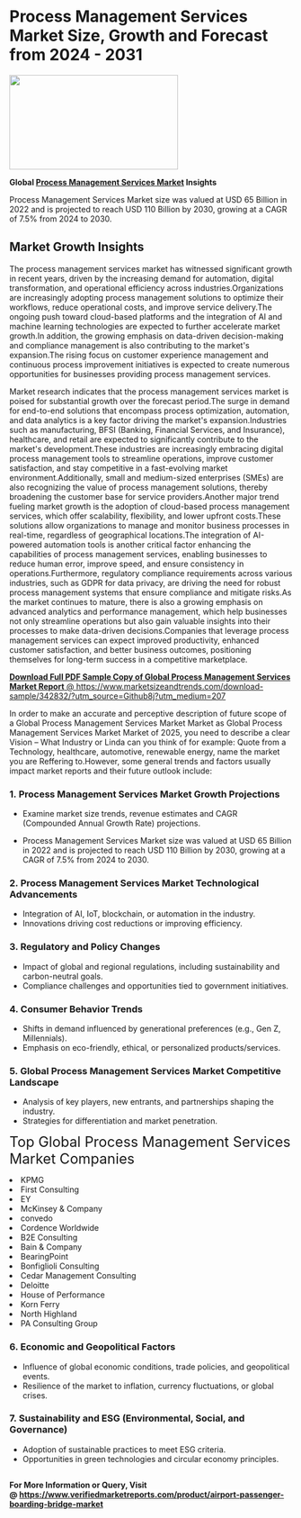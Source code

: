 <H1>Process Management Services Market Size, Growth and Forecast from 2024 - 2031</H1><img class="aligncenter size-medium wp-image-584254" src="https://thirdeyenews.in/wp-content/uploads/2024/09/Global-Market-Research-300x168.jpeg" alt="" width="300" height="168" /><p><strong>Global&nbsp;<a href="https://www.marketsizeandtrends.com/download-sample/342832/?utm_source=Github8j?utm_medium=207">Process Management Services Market</a> Insights</strong></p><p>Process Management Services Market size was valued at USD 65 Billion in 2022 and is projected to reach USD 110 Billion by 2030, growing at a CAGR of 7.5% from 2024 to 2030.</p><p><h2>Market Growth Insights</h2> <p>The process management services market has witnessed significant growth in recent years, driven by the increasing demand for automation, digital transformation, and operational efficiency across industries.Organizations are increasingly adopting process management solutions to optimize their workflows, reduce operational costs, and improve service delivery.The ongoing push toward cloud-based platforms and the integration of AI and machine learning technologies are expected to further accelerate market growth.In addition, the growing emphasis on data-driven decision-making and compliance management is also contributing to the market's expansion.The rising focus on customer experience management and continuous process improvement initiatives is expected to create numerous opportunities for businesses providing process management services.</p> <p><a href="#"></a></p> <p>Market research indicates that the process management services market is poised for substantial growth over the forecast period.The surge in demand for end-to-end solutions that encompass process optimization, automation, and data analytics is a key factor driving the market's expansion.Industries such as manufacturing, BFSI (Banking, Financial Services, and Insurance), healthcare, and retail are expected to significantly contribute to the market's development.These industries are increasingly embracing digital process management tools to streamline operations, improve customer satisfaction, and stay competitive in a fast-evolving market environment.Additionally, small and medium-sized enterprises (SMEs) are also recognizing the value of process management solutions, thereby broadening the customer base for service providers.Another major trend fueling market growth is the adoption of cloud-based process management services, which offer scalability, flexibility, and lower upfront costs.These solutions allow organizations to manage and monitor business processes in real-time, regardless of geographical locations.The integration of AI-powered automation tools is another critical factor enhancing the capabilities of process management services, enabling businesses to reduce human error, improve speed, and ensure consistency in operations.Furthermore, regulatory compliance requirements across various industries, such as GDPR for data privacy, are driving the need for robust process management systems that ensure compliance and mitigate risks.As the market continues to mature, there is also a growing emphasis on advanced analytics and performance management, which help businesses not only streamline operations but also gain valuable insights into their processes to make data-driven decisions.Companies that leverage process management services can expect improved productivity, enhanced customer satisfaction, and better business outcomes, positioning themselves for long-term success in a competitive marketplace.</p> <p><a href="#"></p><p><span class=""><strong>Download Full PDF Sample Copy of Global Process Management Services Market Report</strong> @ <a href="https://www.marketsizeandtrends.com/download-sample/342832/?utm_source=Github8j?utm_medium=207" target="_blank">https://www.marketsizeandtrends.com/download-sample/342832/?utm_source=Github8j?utm_medium=207</a></span></p><p>In order to make an accurate and perceptive description of future scope of a Global&nbsp;Process Management Services Market Market as Global&nbsp;Process Management Services Market Market of 2025, you need to describe a clear Vision &ndash; What Industry or Linda can you think of for example: Quote from a Technology, healthcare, automotive, renewable energy, name the market you are Reffering to.However, some general trends and factors usually impact market reports and their future outlook include:</p><h3>1.&nbsp;<strong>Process Management Services Market Growth Projections</strong></h3><ul><li>Examine market size trends, revenue estimates and CAGR (Compounded Annual Growth Rate) projections.</li><li><p>Process Management Services Market size was valued at USD 65 Billion in 2022 and is projected to reach USD 110 Billion by 2030, growing at a CAGR of 7.5% from 2024 to 2030.</p></li></ul><h3>2.&nbsp;<strong>Process Management Services Market Technological Advancements</strong></h3><ul><li>Integration of AI, IoT, blockchain, or automation in the industry.</li><li>Innovations driving cost reductions or improving efficiency.</li></ul><h3>3.&nbsp;<strong>Regulatory and Policy Changes</strong></h3><ul><li>Impact of global and regional regulations, including sustainability and carbon-neutral goals.</li><li>Compliance challenges and opportunities tied to government initiatives.</li></ul><h3>4.&nbsp;<strong>Consumer Behavior Trends</strong></h3><ul><li>Shifts in demand influenced by generational preferences (e.g., Gen Z, Millennials).</li><li>Emphasis on eco-friendly, ethical, or personalized products/services.</li></ul><h3>5.&nbsp;<strong>Global Process Management Services Market Competitive Landscape</strong></h3><ul><li>Analysis of key players, new entrants, and partnerships shaping the industry.</li><li>Strategies for differentiation and market penetration.</li></ul><p data-pm-slice="1 1 []"><span style="color: inherit; font-family: inherit; font-size: 25px;">Top Global Process Management Services Market Companies</span></p><div class="" data-test-id=""><p><li>KPMG</li><li> First Consulting</li><li> EY</li><li> McKinsey & Company</li><li> convedo</li><li> Cordence Worldwide</li><li> B2E Consulting</li><li> Bain & Company</li><li> BearingPoint</li><li> Bonfiglioli Consulting</li><li> Cedar Management Consulting</li><li> Deloitte</li><li> House of Performance</li><li> Korn Ferry</li><li> North Highland</li><li> PA Consulting Group</li></p></div><h3>6.&nbsp;<strong>Economic and Geopolitical Factors</strong></h3><ul><li>Influence of global economic conditions, trade policies, and geopolitical events.</li><li>Resilience of the market to inflation, currency fluctuations, or global crises.</li></ul><h3>7.&nbsp;<strong>Sustainability and ESG (Environmental, Social, and Governance)</strong></h3><ul><li>Adoption of sustainable practices to meet ESG criteria.</li><li>Opportunities in green technologies and circular economy principles.</li></ul><h2><strong style="font-size: 14px;">For More Information or Query, Visit @&nbsp;</strong><a style="background-color: #ffffff; font-size: 14px;" href="https://www.marketsizeandtrends.com/report/process-management-services-market/" target="_blank">https://www.verifiedmarketreports.com/product/airport-passenger-boarding-bridge-market</a></h2>